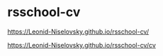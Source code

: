 # rsschool-cv

https://Leonid-Niselovsky.github.io/rsschool-cv/

https://Leonid-Niselovsky.github.io/rsschool-cv/cv
